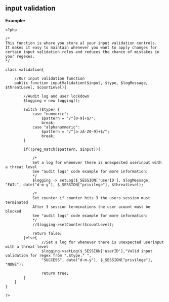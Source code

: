 
input validation
-------

**Example:**

  
   
    <?php
	
	/*
	This function is where you store al your input validation controls. 
	It makes it easy to maintain whenever you want to apply changes for 
	certain input validation roles and reduces the chance of mistakes in your regexes.	
	*/
     	
	class validation{
		 
		//Our input validation function
		public function inputValidation($input, $type, $logMessage, $threatLevel, $countLevel){
			
			//Audit log and user lockdown 
			$logging = new logging();
				
			switch ($type) {
				case "nummeric":
					$pattern = "/^[0-9]+$/";
					break;
				case "alphanummeric":
					$pattern = "/^[a-zA-Z0-9]+$/";
					break;
			}
	
			if(!preg_match($pattern, $input)){
	
				/*
				Set a log for whenever there is unexpected userinput with a threat level
				See "audit logs" code example for more information:
				*/
				$logging -> setLog($_SESSION['userID'], $logMessage, "FAIL", date("d-m-y"), $_SESSION["privilege"], $threatLevel);

				/*
				Set counter if counter hits 3 the users session must terminated
				After 3 session terminations the user acount must be blocked
				See "audit logs" code example for more information:
				*/			
				//$logging->setCounter($countLevel);
			
				return false;
			}else{
					//Set a log for whenever there is unexpected userinput with a threat level
					$logging->setLog($_SESSION['userID'],"Valid input validation for regex from ".$type." ",
					"SUCCESS", date("d-m-y"), $_SESSION["privilege"], "NONE");
			
					return true;
			}  
		}
	}
    	     
	?>
